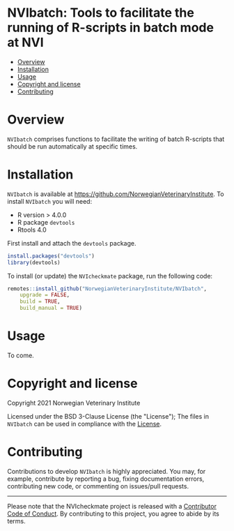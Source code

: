 NVIbatch: Tools to facilitate the running of R-scripts in batch mode at NVI
================

  - [Overview](#overview)
  - [Installation](#installation)
  - [Usage](#usage)
  - [Copyright and license](#copyright-and-license)
  - [Contributing](#contributing)

# Overview
`NVIbatch` comprises functions to facilitate the writing of batch R-scripts that
should be run automatically at specific times. 

# Installation

`NVIbatch` is available at https://github.com/NorwegianVeterinaryInstitute. 
To install `NVIbatch` you will need:
  - R version > 4.0.0
  - R package `devtools`
  - Rtools 4.0

First install and attach the `devtools` package.  

``` r
install.packages("devtools")
library(devtools)
```

To install (or update) the `NVIcheckmate` package, run the following code:

``` r
remotes::install_github("NorwegianVeterinaryInstitute/NVIbatch", 
	upgrade = FALSE, 
	build = TRUE,
	build_manual = TRUE)
```

# Usage
To come.

# Copyright and license
Copyright 2021 Norwegian Veterinary Institute

Licensed under the BSD 3-Clause License (the "License"); The files in `NVIbatch` 
can be used in compliance with the [License](https://opensource.org/licenses/BSD-3-Clause).

# Contributing

Contributions to develop `NVIbatch` is highly appreciated. You may, for example, 
contribute by reporting a bug, fixing documentation errors, contributing new code, 
or commenting on issues/pull requests. 

-----

Please note that the NVIcheckmate project is released with a [Contributor Code of Conduct](https://contributor-covenant.org/version/2/0/CODE_OF_CONDUCT.html). By 
contributing to this project, you agree to abide by its terms.

